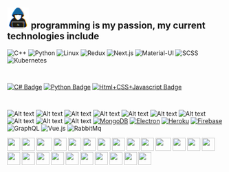 ## <picture><img src = "https://github.com/0xAbdulKhalid/0xAbdulKhalid/raw/main/assets/mdImages/about_me.gif" width = 50px></picture> programming is my passion, my current technologies include

![C++](https://img.shields.io/badge/C++%20-%2300599C.svg?style=for-the-badge&logo=c%2B%2B&logoColor=white)
![Python](https://img.shields.io/badge/Python%20-%2314354C.svg?style=for-the-badge&logo=python&logoColor=white)
![Linux](https://img.shields.io/badge/Linux-FCC624?style=for-the-badge&logo=linux&logoColor=black)
![Redux](https://img.shields.io/badge/-Redux-000?&logo=Redux)
![Next.js](https://img.shields.io/badge/-Next.js-000?&logo=Next.js)
![Material-UI](https://img.shields.io/badge/-Material--UI-000?&logo=Material-UI)
![SCSS](https://img.shields.io/badge/-SCSS-000?&logo=Sass)
![Kubernetes](https://img.shields.io/badge/-Kubernetes-000?&logo=Kubernetes)

<br/>

[![C# Badge](https://img.shields.io/badge/-Visual%20Studio-239120?style=flat&logo=C-Sharp&logoColor=white)](https://github.com/search?l=C%23&q=user%3Azmcx16&type=Repositories) [![Python Badge](https://img.shields.io/badge/-PyCharm-3776AB?style=flat&logo=Python&logoColor=white)](https://github.com/search?l=Python&q=user%3Azmcx16&type=Repositories) [![Html+CSS+Javascript Badge](https://img.shields.io/badge/-Visual%20Studio%20Code-F7DF1E?style=flat&logo=Javascript&logoColor=white)](https://github.com/search?l=JavaScript&q=user%3Azmcx16&type=Repositories)

<br/>

![Alt text](https://camo.githubusercontent.com/d60afb008bc0bcde7ea8720637928cb02c0f9a6d795dad7382f688a17e7515de/68747470733a2f2f696d672e736869656c64732e696f2f62616467652f2d547970655363726970742d3030374143433f7374796c653d666c61742d737175617265266c6f676f3d74797065736372697074266c6f676f436f6c6f723d7768697465 "Optional title")
![Alt text](https://camo.githubusercontent.com/35b0a4cb52ffc87fc7c464f9f2527dec988b663d0ae86bf8d542ae5649bd2c9e/68747470733a2f2f696d672e736869656c64732e696f2f62616467652f2d4769744c61622d4643413132313f7374796c653d666c61742d737175617265266c6f676f3d6769746c6162 "Optional title")
![Alt text](https://camo.githubusercontent.com/c5d0c3ab3bb7d56038dcfa868b056ed7b2bd119579bd4cf4d1123244adc74bca/68747470733a2f2f696d672e736869656c64732e696f2f62616467652f2d4769742d2532334630353033323f7374796c653d666c61742d737175617265266c6f676f3d676974266c6f676f436f6c6f723d253233666666666666 "Optional title")
![Alt text](https://camo.githubusercontent.com/72bd228550ff8de984b12e6a1019352958c3d1e8216e2112d65caa1a4a5a1183/68747470733a2f2f696d672e736869656c64732e696f2f62616467652f566974652d3634364346463f6c6f676f3d76697465266c6f676f436f6c6f723d666666267374796c653d666c61742d737175617265 "Optional title")
![Alt text](https://camo.githubusercontent.com/642e843f9aa33ce2969085744bf1eebf22d91f28c3c3cca8f545e9ebcdef83cf/68747470733a2f2f696d672e736869656c64732e696f2f62616467652f2d5765627061636b2d2532333243334134323f7374796c653d666c61742d737175617265266c6f676f3d7765627061636b "Optional title")
![Alt text](https://camo.githubusercontent.com/f05ed5dfdb5bab8d3936a28178c2e906b450606c6602606cd59a311c06dec6c1/68747470733a2f2f696d672e736869656c64732e696f2f62616467652f2d4e6f64652e6a732d2532333238324333343f7374796c653d666c61742d737175617265266c6f676f3d6e6f64652e6a73 "Optional title")
![Alt text](https://camo.githubusercontent.com/32f7eabbb5fe286fbef8c54edd4e11e30722216a79c104f49289c310fb11494b/68747470733a2f2f696d672e736869656c64732e696f2f62616467652f2d52656163742d2532333238324333343f7374796c653d666c61742d737175617265266c6f676f3d7265616374 "Optional title")
![Alt text](https://camo.githubusercontent.com/a1309b252e82434062012a8073fa9fc1416a96289b7ca11555577b9fbe1cf03e/68747470733a2f2f696d672e736869656c64732e696f2f62616467652f2d4a6176615363726970742d2532334637444631433f7374796c653d666c61742d737175617265266c6f676f3d6a617661736372697074266c6f676f436f6c6f723d303030303030266c6162656c436f6c6f723d25323346374446314326636f6c6f723d253233464643453541 "Optional title")
![Alt text](https://camo.githubusercontent.com/19d98ab99fe0a1a5c00ef27920be3ada8548f2476877db0598960ac2a5f8788d/68747470733a2f2f696d672e736869656c64732e696f2f62616467652f2d435353332d2532333135373242363f7374796c653d666c61742d737175617265266c6f676f3d63737333 "Optional title")
![Alt text](https://camo.githubusercontent.com/9a7c8c4ee62739436a191706be9f786a813dc377ce778522da198cb94874dc22/68747470733a2f2f696d672e736869656c64732e696f2f62616467652f2d48544d4c352d2532334534344432373f7374796c653d666c61742d737175617265266c6f676f3d68746d6c35266c6f676f436f6c6f723d666666666666 "Optional title")
[![MongoDB](https://img.shields.io/badge/-MongoDB-FCA121?style=flat&logo=mongodb&link=https://github.com/BRdhanani)](https://gitlab.com/BRdhanani)
[![Electron](https://img.shields.io/badge/-Electron-gray?style=flat&logo=electron&link=https://github.com/BRdhanani)](https://github.com/BRdhanani)
[![Heroku](https://img.shields.io/badge/-Heroku-gray?style=flat&logo=heroku&link=https://github.com/BRdhanani)](https://github.com/BRdhanani)
<a href="https://firebase.google.com/"><img alt="Firebase" src ="https://img.shields.io/badge/Firebase-%23316192.svg?logo=firebase&logoColor=white"></a>
![GraphQL](https://img.shields.io/badge/-GraphQL-000?&logo=GraphQL)
![Vue.js](http://img.shields.io/badge/-Vue.js-41b883?style=flat-square&logo=vue.js&logoColor=white)
![RabbitMq](http://img.shields.io/badge/-RabbitMq-white?style=flat-square&logo=rabbitmq)
<br/>

<div>
    <img src="https://cultofthepartyparrot.com/parrots/hd/githubparrot.gif" width="30" height="30"/>
    <img src="https://cultofthepartyparrot.com/flags/hd/indiaparrot.gif" width="30" height="30"/>
    <img src="https://cultofthepartyparrot.com/parrots/asyncparrot.gif" width="36" height="30"/>
    <img src="https://cultofthepartyparrot.com/parrots/exceptionallyfastparrot.gif" width="30" height="30"/>
    <img src="https://cultofthepartyparrot.com/parrots/hd/60fpsparrot.gif" width="30" height="30"/>
    <img src="https://cultofthepartyparrot.com/parrots/hd/jumpingparrot.gif" width="30" height="30"/>
    <img src="https://cultofthepartyparrot.com/parrots/hd/opensourceparrot.gif" width="30" height="30"/>
    <img src="https://cultofthepartyparrot.com/parrots/hd/dealwithitnowparrot.gif" width="30" height="30"/>
    <img src="https://cultofthepartyparrot.com/parrots/hd/hypnoparrotlight.gif" width="30" height="30"/>
    <img src="https://cultofthepartyparrot.com/parrots/databaseparrot.gif" width="30" height="30"/>
    <img src="https://cultofthepartyparrot.com/parrots/fixparrot.gif" width="36" height="30"/>
    <img src="https://cultofthepartyparrot.com/parrots/hd/laptop_parrot.gif" width="30" height="30"/>
    <img src="https://cultofthepartyparrot.com/parrots/hd/spinningparrot.gif" width="30" height="30"/>
    <img src="https://cultofthepartyparrot.com/parrots/hd/levitationparrot.gif" width="30" height="30"/>
    <img src="https://cultofthepartyparrot.com/parrots/hd/meldparrot.gif" width="30" height="30"/>
    <img src="https://cultofthepartyparrot.com/parrots/slomoparrot.gif" width="30" height="30"/>
    <img src="https://cultofthepartyparrot.com/parrots/hd/moonwalkingparrot.gif" width="30" height="30"/>
    <img src="https://cultofthepartyparrot.com/parrots/hd/stableparrot.gif" width="30" height="30"/>
    <img src="https://cultofthepartyparrot.com/parrots/hd/scienceparrot.gif" width="30" height="30"/>
    <img src="https://cultofthepartyparrot.com/parrots/hd/pirateparrot.gif" width="30" height="30"/>
    <img src="https://cultofthepartyparrot.com/parrots/hd/footballparrot.gif" width="30" height="30"/>
    <img src="https://cultofthepartyparrot.com/parrots/hd/illuminatiparrot.gif" width="30" height="30"/>
    <img src="https://cultofthepartyparrot.com/parrots/hd/hypnoparrotdark.gif" width="30" height="30"/>
    <img src="https://cultofthepartyparrot.com/parrots/hd/mustacheparrot.gif" width="30" height="30"/>
</div>
